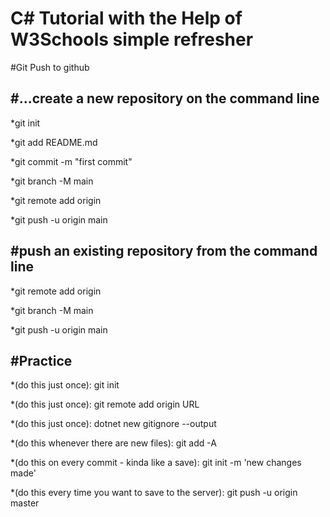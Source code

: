 # C# Tutorial with the Help of W3Schools simple refresher 


#Git Push to github

#...create a new repository on the command line
--------------------------------------------------------------------------

*git init

*git add README.md

*git commit -m "first commit"

*git branch -M main

*git remote add origin 

*git push -u origin main



#push an existing repository from the command line
----------------------------------------------------------

*git remote add origin

*git branch -M main

*git push -u origin main



#Practice
----------------------------------------------------------------
*(do this just once): git init

*(do this just once): git remote add origin URL

*(do this just once): dotnet new gitignore --output <Name>
  
*(do this whenever there are new files): git add -A

*(do this on every commit - kinda like a save): git init -m 'new changes made'

*(do this every time you want to save to the server): git push -u origin master
